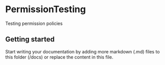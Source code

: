 # PermissionTesting

Testing permission policies

## Getting started

Start writing your documentation by adding more markdown (.md) files to this
folder (/docs) or replace the content in this file.